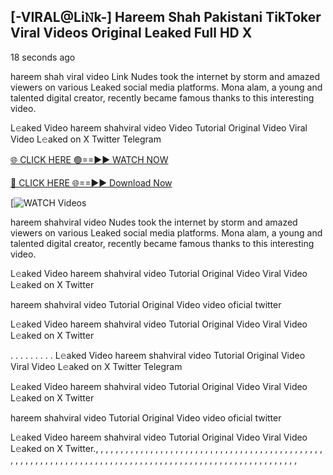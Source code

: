 ## [-VIRAL@Li𝙽k-] Hareem Shah Pakistani TikToker Viral Videos Original Leaked Full HD X


18 seconds ago

hareem shah viral video Link Nudes took the internet by storm and amazed viewers on various Leaked social media platforms. Mona alam, a young and talented digital creator, recently became famous thanks to this interesting video.

L𝚎aked Video hareem shahviral video Video Tutorial Original Video Viral Video L𝚎aked on X Twitter Telegram


[🌐 CLICK HERE 🟢==►► WATCH NOW](https://cutt.ly/te57wshS)

[🔴 CLICK HERE 🌐==►► Download Now](https://cutt.ly/te57wshS)

[![WATCH Videos](https://cutt.ly/te57wshS)


hareem shahviral video Nudes took the internet by storm and amazed viewers on various Leaked social media platforms. Mona alam, a young and talented digital creator, recently became famous thanks to this interesting video.

L𝚎aked Video hareem shahviral video Tutorial Original Video Viral Video L𝚎aked on X Twitter

hareem shahviral video Tutorial Original Video video oficial twitter

L𝚎aked Video hareem shahviral video Tutorial Original Video Viral Video L𝚎aked on X Twitter

. . . . . . . . . L𝚎aked Video hareem shahviral video Tutorial Original Video Viral Video L𝚎aked on X Twitter Telegram

L𝚎aked Video hareem shahviral video Tutorial Original Video Viral Video L𝚎aked on X Twitter

hareem shahviral video Tutorial Original Video video oficial twitter

L𝚎aked Video hareem shahviral video Tutorial Original Video Viral Video L𝚎aked on X Twitter., , , , , , , , , , , , , , , , , , , , , , , , , , , , , , , , , , , , , , , ,
,
,
,
,
,
,
,
,
,
,
,
,
,
,
,
,
,
,
,
,
,
,
,
,
,
,
,
,
,
,
,
,
,
,
,
,
,
,
,
,
,
,
,
,
,
,
,
,
,
,
,
,
,
,
,
,
,
,
,
,
,
,
,
,
